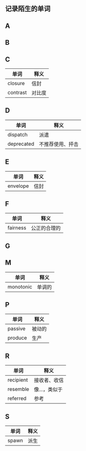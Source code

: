 ## 记录陌生的单词

A
---


B
---

C
---
|单词|释义|
|---|---|
|closure|信封|
|contrast|对比度|


D
---
|单词|释义|
|---|---|
|dispatch|派遣|
|deprecated|不推荐使用、抨击|

E
---
|单词|释义|
|---|---|
|envelope|信封|

F
---
|单词|释义|
|---|---|
|fairness|公正的合理的|

G
---


M
---
|单词|释义|
|---|---|
|monotonic|单调的|

P
---
|单词|释义|
|---|---|
|passive|被动的|
|produce|生产|


R
---

|单词|释义|
|---|---|
|recipient|接收者、收信|
|resemble|像...，类似于|
|referred|参考|

S
---

|单词|释义|
|---|---|
|spawn|派生|
